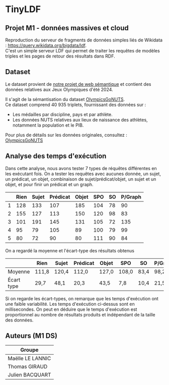 # TinyLDF

## Projet M1 - données massives et cloud 

Reproduction du serveur de fragments de données simples liés de Wikidata : https://query.wikidata.org/bigdata/ldf.  
C'est un simple serveur LDF qui permet de traiter les requêtes de modèles triples et les pages de retour des résultats dans RDF. 

## Dataset

Le dataset provient de [notre projet de web sémantique](https://github.com/JulienBacquart/WebSemantique) et contient des données relatives aux Jeux Olympiques d'été 2024.  

Il s'agit de la sémantisation du dataset [OlympicsGoNUTS](https://github.com/EDJNet/OlympicsGoNUTS).  
Ce dataset comprend 40 935 triplets, fournissant des données sur :  
- Les médailles par discipline, pays et par athlète.
- Les données NUTS relatives aux lieux de naissance des athlètes, notamment la population et le PIB.  

Pour plus de détails sur les données originales, consultez : [OlympicsGoNUTS](https://edjnet.github.io/OlympicsGoNUTS/)

## Analyse des temps d'exécution

Dans cette analyse, nous avons tester 7 types de réquêtes différentes en les exécutant fois. On a tester les requêtes avec aucunes donnée, un sujet, un prédicat, un objet, combinaison de sujet/prédicat/objet, un sujet et un objet, et pour finir un prédicat et un graph. 

| | Rien | Sujet | Prédicat | Objet | SPO | SO | P/Graph |
| - |-----|-------|----------|-------|-----|----| ------- |
| 1 | 128 | 133 | 107 | 185 | 104 | 78 | 90 |
| 2 | 155 | 127 | 113 |	150	| 120 | 98 | 83 |
| 3 | 101 |	191 | 145 |	131	| 105 | 72 | 135 |
| 4 |  95 |	 79 | 105 |	 89	| 100 | 79 | 99 |
| 5 |  80 |	 72 |  90 |	 80	| 111 | 90 | 84 |

On a regardé la moyenne et l'écart-type des résultats obtenus 

|         | Rien | Sujet | Prédicat | Objet | SPO | SO | P/Graph |
| ------- |------|-------|----------|-------|-----|----| ------- |
| Moyenne | 111,8 | 120,4 | 112,0 | 127,0 | 108,0 | 83,4 | 98,2 |
| Écart type | 29,7	| 48,1 | 20,3 |  43,5 |   7,8 | 10,4 | 21,5 |

Si on regarde les écart-types, on remarque que les temps d'exécution ont une faible variabilité. Les temps d'exécution ci-dessus sont en millisecondes. On peut en déduire que le temps d'exécution est proportionnel au nombre de résultats produits et indépendant de la taille des données. 

## Auteurs (M1 DS)

| Groupe       |
| ---------------- |
| Maëlle LE LANNIC |
| Thomas GIRAUD   |
| Julien BACQUART  |
